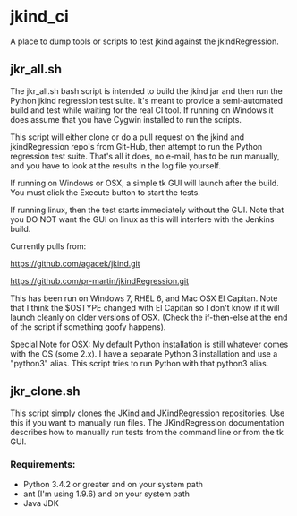 # jkind_ci

A place to dump tools or scripts to test jkind against the jkindRegression.

## jkr_all.sh
The jkr_all.sh bash script is intended to build the jkind jar and then run the Python jkind regression test suite. It's meant to provide a semi-automated build and test while waiting for the real CI tool. If running on Windows it does assume that you have Cygwin installed to run the scripts.

This script will either clone or do a pull request on the jkind and jkindRegression repo's from Git-Hub, then attempt to run the Python regression test suite. That's all it does, no e-mail, has to be run manually, and you have to look at the results in the log file yourself.

If running on Windows or OSX, a simple tk GUI will launch after the build. You must click the Execute button to start the tests. 

If running linux, then the test starts immediately without the GUI. Note that you DO NOT want the GUI on linux as this will interfere with the Jenkins build.

Currently pulls from:

https://github.com/agacek/jkind.git

https://github.com/pr-martin/jkindRegression.git

This has been run on Windows 7, RHEL 6, and Mac OSX El Capitan. Note that I think the $OSTYPE changed with El Capitan so I don't know if it will launch cleanly on older versions of OSX. (Check the if-then-else at the end of the script if something goofy happens).

Special Note for OSX: My default Python installation is still whatever comes with the OS (some 2.x). I have a separate Python 3 installation and use a "python3" alias. This script tries to run Python with that python3 alias.

## jkr_clone.sh
This script simply clones the JKind and JKindRegression repositories. Use this if you want to manually run files. The JKindRegression documentation describes how to manually run tests from the command line or from the tk GUI.

### Requirements:
 - Python 3.4.2 or greater and on your system path
 - ant (I'm using 1.9.6) and on your system path
 - Java JDK
